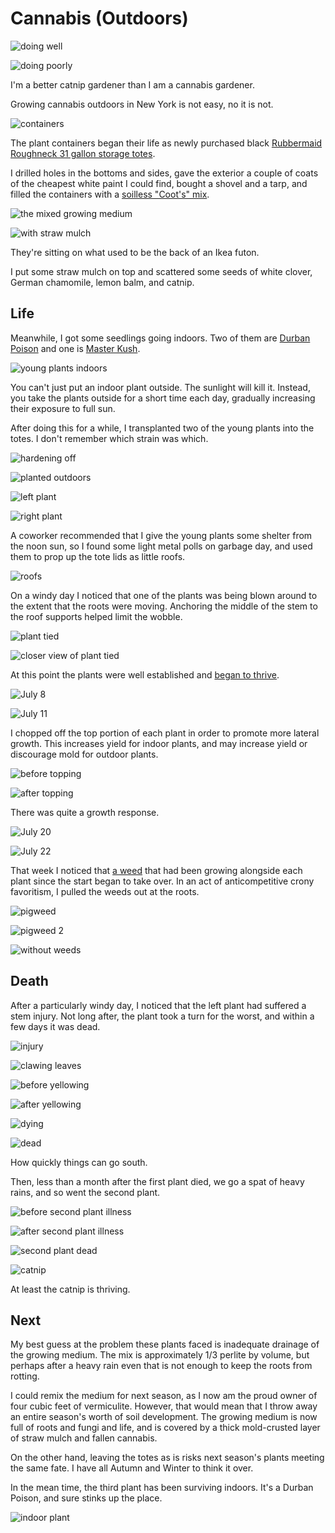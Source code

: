 # Cannabis (Outdoors)

![doing well](07-22_small.webp)

![doing poorly](catnip_small.webp)

I'm a better catnip gardener than I am a cannabis gardener.

Growing cannabis outdoors in New York is not easy, no it is not.

![containers](bin_small.webp)

The plant containers began their life as newly purchased black [Rubbermaid
Roughneck 31 gallon storage totes][1].

I drilled holes in the bottoms and sides, gave the exterior a couple of coats
of the cheapest white paint I could find, bought a shovel and a tarp, and
filled the containers with a [soilless "Coot's" mix][2].

![the mixed growing medium](mix_small.webp)

![with straw mulch](mulch_small.webp)

They're sitting on what used to be the back of an Ikea futon.

I put some straw mulch on top and scattered some seeds of white clover, German
chamomile, lemon balm, and catnip.

## Life
Meanwhile, I got some seedlings going indoors.  Two of them are [Durban
Poison][3] and one is [Master Kush][4].

![young plants indoors](seedlings_small.webp)

You can't just put an indoor plant outside.  The sunlight will kill it.
Instead, you take the plants outside for a short time each day, gradually
increasing their exposure to full sun.

After doing this for a while, I transplanted two of the young plants into the
totes.  I don't remember which strain was which.

![hardening off](hardening_small.webp)

![planted outdoors](planted_small.webp)

![left plant](planted-left_small.webp)

![right plant](planted-right_small.webp)

A coworker recommended that I give the young plants some shelter from the noon
sun, so I found some light metal polls on garbage day, and used them to prop up
the tote lids as little roofs.

![roofs](roofs_small.webp)

On a windy day I noticed that one of the plants was being blown around to the
extent that the roots were moving.  Anchoring the middle of the stem to the
roof supports helped limit the wobble.

![plant tied](tie_small.webp)

![closer view of plant tied](tie2_small.webp)

At this point the plants were well established and [began to thrive][5].

![July 8](07-08_small.webp)

![July 11](07-08_small.webp)

I chopped off the top portion of each plant in order to promote more lateral
growth.  This increases yield for indoor plants, and may increase yield or
discourage mold for outdoor plants.

![before topping](chop-before_small.webp)

![after topping](chop-after_small.webp)

There was quite a growth response.

![July 20](07-20_small.webp)

![July 22](07-22_small.webp)

That week I noticed that [a weed][6] that had been growing alongside each plant
since the start began to take over.  In an act of anticompetitive crony
favoritism, I pulled the weeds out at the roots.

![pigweed](pigweed_small.webp)

![pigweed 2](pigweed2_small.webp)

![without weeds](07-30_small.webp)

## Death
After a particularly windy day, I noticed that the left plant had suffered a
stem injury.  Not long after, the plant took a turn for the worst, and within a
few days it was dead.

![injury](injury_small.webp)

![clawing leaves](clawing_small.webp)

![before yellowing](yellow-before_small.webp)

![after yellowing](yellow-after_small.webp)

![dying](dying_small.webp)

![dead](dead_small.webp)

How quickly things can go south.

Then, less than a month after the first plant died, we go a spat of heavy
rains, and so went the second plant.

![before second plant illness](second-before_small.webp)

![after second plant illness](second-after_small.webp)

![second plant dead](second-dead_small.webp)

![catnip](catnip_small.webp)

At least the catnip is thriving.

## Next
My best guess at the problem these plants faced is inadequate drainage of the
growing medium.  The mix is approximately 1/3 perlite by volume, but perhaps
after a heavy rain even that is not enough to keep the roots from rotting.

I could remix the medium for next season, as I now am the proud owner of four
cubic feet of vermiculite.  However, that would mean that I throw away an
entire season's worth of soil development.  The growing medium is now full of
roots and fungi and life, and is covered by a thick mold-crusted layer of straw
mulch and fallen cannabis.

On the other hand, leaving the totes as is risks next season's plants meeting
the same fate.  I have all Autumn and Winter to think it over.

In the mean time, the third plant has been surviving indoors.  It's a Durban
Poison, and sure stinks up the place.

![indoor plant](indoor_small.webp)

[1]: https://www.reddit.com/r/NoTillGrowery/comments/txxeji/planning_outdoor_notill_roof_grow/
[2]: https://www.reddit.com/r/NoTillGrowery/comments/ulegf7/roof_grow_part_2_making_the_soil/
[3]: https://www.growerschoiceseeds.com/shop/cannabis-seeds/durban-poison-feminized-cannabis-seeds/
[4]: https://www.growerschoiceseeds.com/shop/cannabis-seeds/feminized/master-kush-feminized-cannabis-seeds/
[5]: https://www.reddit.com/r/NoTillGrowery/comments/vqsomk/roof_grow_update/
[6]: https://www.reddit.com/r/whatsthisplant/comments/w95qoe/aggressive_volunteer_in_my_roof_beds/
